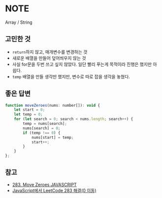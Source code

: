 # NOTE
Array / String
## 고민한 것
- `return`하지 않고, 매개변수를 변경하는 것
- 새로운 배열을 만들어 덮어씌우지 않는 것
- 사실 for문을 두번 쓰고 싶지 않았다. 일단 빨리 푸는게 목적이라 진행은 했지만 아쉽다.
- `temp` 배열을 만들 생각만 했지만, 변수로 따로 잡을 생각을 놓쳤다.

## 좋은 답변
```js
function moveZeroes(nums: number[]): void {
    let start = 0;
    let temp = 0;
    for (let search = 0; search < nums.length; search++) {
        temp = nums[search];
        nums[search] = 0;
        if (temp !== 0) {
            nums[start] = temp;
            start++;
        }
    }
};
```

## 참고
- [283. Move Zeroes JAVASCRIPT](https://www.youtube.com/watch?v=CKqh1MD2n-E)
- [JavaScript에서 LeetCode 283 해결(0 이동)](https://www.youtube.com/watch?v=vP8-eaIo3is)
